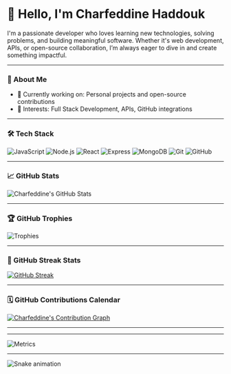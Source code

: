 # 👋 Hello, I'm Charfeddine Haddouk

I'm a passionate developer who loves learning new technologies, solving problems, and building meaningful software. Whether it's web development, APIs, or open-source collaboration, I’m always eager to dive in and create something impactful.

---

### 🚀 About Me

- 🔧 Currently working on: Personal projects and open-source contributions  
- 🧠 Interests: Full Stack Development, APIs, GitHub integrations  
  

---

### 🛠️ Tech Stack

![JavaScript](https://img.shields.io/badge/-JavaScript-black?style=flat-square&logo=javascript)
![Node.js](https://img.shields.io/badge/-Node.js-black?style=flat-square&logo=node.js)
![React](https://img.shields.io/badge/-React-black?style=flat-square&logo=react)
![Express](https://img.shields.io/badge/-Express-black?style=flat-square&logo=express)
![MongoDB](https://img.shields.io/badge/-MongoDB-black?style=flat-square&logo=mongodb)
![Git](https://img.shields.io/badge/-Git-black?style=flat-square&logo=git)
![GitHub](https://img.shields.io/badge/-GitHub-black?style=flat-square&logo=github)

---

### 📈 GitHub Stats

![Charfeddine's GitHub Stats](https://github-readme-stats.vercel.app/api?username=haddoukcharfeddine&show_icons=true&theme=radical)

---

### 🏆 GitHub Trophies

![Trophies](https://github-profile-trophy.vercel.app/?username=haddoukcharfeddine&theme=onedark)

---


### 🔁  GitHub Streak Stats
[![GitHub Streak](https://streak-stats.demolab.com?user=haddoukcharfeddine&theme=tokyonight&hide_border=true)](https://git.io/streak-stats)


---
### 🗓️ GitHub Contributions Calendar
[![Charfeddine's Contribution Graph](https://github-readme-activity-graph.vercel.app/graph?username=haddoukcharfeddine&theme=tokyo-night)](https://github.com/ashutosh00710/github-readme-activity-graph)

---
<!--START_SECTION:activity-->
<!--END_SECTION:activity-->


---
![Metrics](https://raw.githubusercontent.com/haddoukcharfeddine/haddoukcharfeddine/master/github-metrics.svg)

---
![Snake animation](https://github.com/haddoukcharfeddine/haddoukcharfeddine/blob/output/github-contribution-grid-snake.svg)





